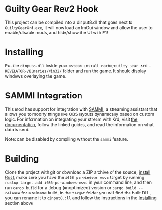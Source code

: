 # Guilty Gear Rev2 Hook
This project can be compiled into a dinput8.dll that goes next to `GuiltyGearXrd.exe`, it will now load an ImGui window and allow the user to enable/disable mods, and hide/show the UI with F1!

# Installing
Put the `dinput8.dll` inside your `<Steam Install Path>/Guilty Gear Xrd -REVELATOR-/Binaries/Win32/` folder and run the game. It should display windows overlaying the game.

# SAMMI Integration
This mod has support for integration with [SAMMI](https://sammi.solutions/), a streaming assistant that allows you to modify things like OBS layouts dynamically based on custom logic. For information on integrating your stream with Xrd, visit [the documentation](SAMMI_INFO.md), follow the linked guides, and read the information on what data is sent.

Note: can be disabled by compiling without the `sammi` feature.

# Building
Clone the project with git or download a ZIP archive of the source, [install Rust](https://rustup.rs/), make sure you have the `i686-pc-windows-msvc` target by running `rustup target add i686-pc-windows-msvc` in your command line, and then run `cargo build` for a debug (unoptimized) version or `cargo build --release` for a release build, in the `target` folder you will find the built DLL, you can rename it to `dinput8.dll` and follow the instructions in the [Installing](#installing) section above
